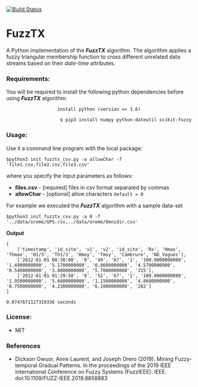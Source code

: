 [![Build Status](https://travis-ci.org/owuordickson/data-crossing.svg?branch=master)](https://travis-ci.org/owuordickson/data-crossing)

# FuzzTX
A Python implementation of the <strong><em>FuzzTX</em></strong> algorithm. The algorithm applies a fuzzy triangular membership function to cross different unrelated data streams based on their <em>date-time</em> attributes. 
<!-- Research paper will appear in the proceedings of  -- link<br> -->

### Requirements:
You will be required to install the following python dependencies before using <em><strong>FuzzTX</strong></em> algorithm:<br>
```
                   install python (version => 3.6)

```

```
                    $ pip3 install numpy python-dateutil scikit-fuzzy

```

### Usage:
Use it a command line program with the local package:<br>
```
$python3 init_fuzztx_csv.py -a allowChar -f 'file1.csv,file2.csv,file3.csv'
```
where you specify the input parameters as follows:<br>
* <strong>files.csv</strong> - [required] files in csv format separated by commas<br>
* <strong>allowChar</strong> - [optional] allow characters ```default = 0``` <br>

For example we executed the <em><strong>FuzzTX</strong></em> algorithm with a sample data-set<br>
```
$python3 init_fuzztx_csv.py -a 0 -f '../data/oreme/GPS.csv,../data/oreme/Omnidir.csv'
```

<strong>Output</strong><br>
```
[
    ['timestamp', 'id_site', 'v1', 'v2', 'id_site', 'Rx', 'Hmax', 'Thmax', 'H1/3', 'Th1/3', 'Hmoy', 'Tmoy', 'Cambrure', 'Nb_Vagues'], 
    ['2012-01-01 00:30:00', '8', '49', '67', '1', '100.0000000000', '1.4900000000', '5.1700000000', '0.8600000000', '4.5700000000', '0.5400000000', '3.8000000000', '5.7000000000', '315'], 
    ['2012-01-01 01:29:58', '8', '52', '67', '1', '100.0000000000', '1.9500000000', '5.6600000000', '1.1500000000', '4.8600000000', '0.7500000000', '4.2300000000', '6.1000000000', '282']
]

0.0747671127319336 seconds

```

### License:
* MIT

### References
* Dickson Owuor, Anne Laurent, and Joseph Orero (2019). Mining Fuzzy-temporal Gradual Patterns. In the proceedings of the 2019 IEEE International Conference on Fuzzy Systems (FuzzIEEE). IEEE. doi:10.1109/FUZZ-IEEE.2019.8858883